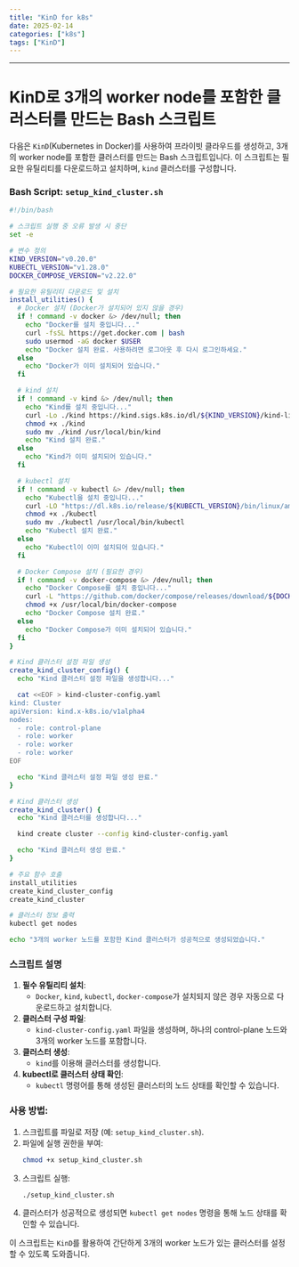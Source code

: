 ```yaml
---
title: "KinD for k8s"
date: 2025-02-14
categories: ["k8s"]
tags: ["KinD"]
---
```


---

# KinD로 3개의 worker node를 포함한 클러스터를 만드는 Bash 스크립트

다음은 `KinD`(Kubernetes in Docker)를 사용하여 프라이빗 클라우드를 생성하고, 3개의 worker node를 포함한 클러스터를 만드는 Bash 스크립트입니다. 이 스크립트는 필요한 유틸리티를 다운로드하고 설치하며, `kind` 클러스터를 구성합니다.

### **Bash Script: `setup_kind_cluster.sh`**

```bash
#!/bin/bash

# 스크립트 실행 중 오류 발생 시 중단
set -e

# 변수 정의
KIND_VERSION="v0.20.0"
KUBECTL_VERSION="v1.28.0"
DOCKER_COMPOSE_VERSION="v2.22.0"

# 필요한 유틸리티 다운로드 및 설치
install_utilities() {
  # Docker 설치 (Docker가 설치되어 있지 않을 경우)
  if ! command -v docker &> /dev/null; then
    echo "Docker를 설치 중입니다..."
    curl -fsSL https://get.docker.com | bash
    sudo usermod -aG docker $USER
    echo "Docker 설치 완료. 사용하려면 로그아웃 후 다시 로그인하세요."
  else
    echo "Docker가 이미 설치되어 있습니다."
  fi

  # kind 설치
  if ! command -v kind &> /dev/null; then
    echo "Kind를 설치 중입니다..."
    curl -Lo ./kind https://kind.sigs.k8s.io/dl/${KIND_VERSION}/kind-linux-amd64
    chmod +x ./kind
    sudo mv ./kind /usr/local/bin/kind
    echo "Kind 설치 완료."
  else
    echo "Kind가 이미 설치되어 있습니다."
  fi

  # kubectl 설치
  if ! command -v kubectl &> /dev/null; then
    echo "Kubectl을 설치 중입니다..."
    curl -LO "https://dl.k8s.io/release/${KUBECTL_VERSION}/bin/linux/amd64/kubectl"
    chmod +x ./kubectl
    sudo mv ./kubectl /usr/local/bin/kubectl
    echo "Kubectl 설치 완료."
  else
    echo "Kubectl이 이미 설치되어 있습니다."
  fi

  # Docker Compose 설치 (필요한 경우)
  if ! command -v docker-compose &> /dev/null; then
    echo "Docker Compose를 설치 중입니다..."
    curl -L "https://github.com/docker/compose/releases/download/${DOCKER_COMPOSE_VERSION}/docker-compose-$(uname -s)-$(uname -m)" -o /usr/local/bin/docker-compose
    chmod +x /usr/local/bin/docker-compose
    echo "Docker Compose 설치 완료."
  else
    echo "Docker Compose가 이미 설치되어 있습니다."
  fi
}

# Kind 클러스터 설정 파일 생성
create_kind_cluster_config() {
  echo "Kind 클러스터 설정 파일을 생성합니다..."

  cat <<EOF > kind-cluster-config.yaml
kind: Cluster
apiVersion: kind.x-k8s.io/v1alpha4
nodes:
  - role: control-plane
  - role: worker
  - role: worker
  - role: worker
EOF

  echo "Kind 클러스터 설정 파일 생성 완료."
}

# Kind 클러스터 생성
create_kind_cluster() {
  echo "Kind 클러스터를 생성합니다..."

  kind create cluster --config kind-cluster-config.yaml

  echo "Kind 클러스터 생성 완료."
}

# 주요 함수 호출
install_utilities
create_kind_cluster_config
create_kind_cluster

# 클러스터 정보 출력
kubectl get nodes

echo "3개의 worker 노드를 포함한 Kind 클러스터가 성공적으로 생성되었습니다."
```

### **스크립트 설명**
1. **필수 유틸리티 설치**:
   - `Docker`, `kind`, `kubectl`, `docker-compose`가 설치되지 않은 경우 자동으로 다운로드하고 설치합니다.
2. **클러스터 구성 파일**:
   - `kind-cluster-config.yaml` 파일을 생성하며, 하나의 control-plane 노드와 3개의 worker 노드를 포함합니다.
3. **클러스터 생성**:
   - `kind`를 이용해 클러스터를 생성합니다.
4. **kubectl로 클러스터 상태 확인**:
   - `kubectl` 명령어를 통해 생성된 클러스터의 노드 상태를 확인할 수 있습니다.

### **사용 방법**:
1. 스크립트를 파일로 저장 (예: `setup_kind_cluster.sh`).
2. 파일에 실행 권한을 부여:
   ```bash
   chmod +x setup_kind_cluster.sh
   ```
3. 스크립트 실행:
   ```bash
   ./setup_kind_cluster.sh
   ```
4. 클러스터가 성공적으로 생성되면 `kubectl get nodes` 명령을 통해 노드 상태를 확인할 수 있습니다.

이 스크립트는 `KinD`를 활용하여 간단하게 3개의 worker 노드가 있는 클러스터를 설정할 수 있도록 도와줍니다.